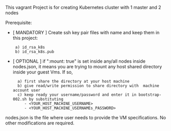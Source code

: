 
This vagrant Project is for creating Kubernetes cluster with 1 master and 2 nodes

Prerequisite:

  - [ MANDATORY ]
       Create ssh key pair files with name and keep them in this project:
       
         a) id_rsa_k8s
         b) id_rsa_k8s.pub
         
  - [ OPTIONAL ]
        if ":mount: true" is set  inside any/all nodes inside nodes.json, it means you are trying to mount any host shared directory inside your   guest Vms. If so,
        
          a) first share the directory at your host machine
          b) give read/write permission to share directory with  machine account user
          c) keep ready your username/password and enter it in bootstrap-002.sh by substituting
             - <YOUR_HOST_MACHINE_USERNAME>
             - <YOUR_HOST_MACHINE_USERNAMEs_PASSWORD>
            

nodes.json is the file where user needs to provide the VM specifications. No other modifications are required.
